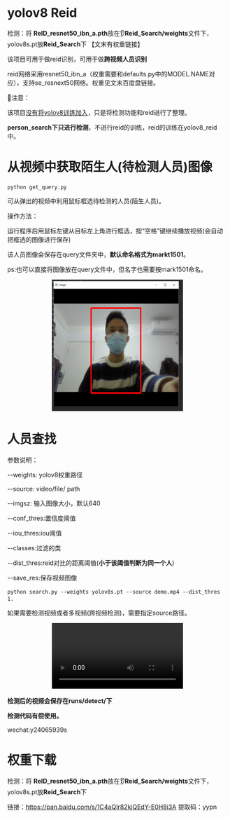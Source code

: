 # yolov8 Reid

检测：将  **ReID_resnet50_ibn_a.pth**放在:ear:**Reid_Search/weights**文件下，yolov8s.pt放**Reid_Search**下 【文末有权重链接】

该项目可用于做reid识别，可用于做**跨视频人员识别**

reid网络采用resnet50_ibn_a（权重需要和defaults.py中的MODEL.NAME对应），支持se_resnext50网络。权重见文末百度盘链接。

:electric_plug:注意：

该项目<u>没有将yolov8训练加入</u>，只是将检测功能和reid进行了整理。

**person_search下只进行检测**，不进行reid的训练，reid的训练在yolov8_reid中。

# 从视频中获取陌生人(待检测人员)图像

```shell
python get_query.py
```

可从弹出的视频中利用鼠标框选待检测的人员(陌生人员)。

操作方法：

​		运行程序后用鼠标左键从目标左上角进行框选，按“空格”键继续播放视频(会自动把框选的图像进行保存)

该人员图像会保存在query文件夹中，**默认命名格式为markt1501**。

ps:也可以直接将图像放在query文件中，但名字也需要按mark1501命名。

<p align="center">
  <img src="get_query_images.png" width="300" height="300"/>
</p>

# 人员查找

参数说明：

--weights: yolov8权重路径

--source: video/file/ path

--imgsz: 输入图像大小，默认640

--conf_thres:置信度阈值

--iou_thres:iou阈值

--classes:过滤的类

--dist_thres:reid对比的距离阈值(**小于该阈值判断为同一个人**)

--save_res:保存视频图像

```shell
python search.py --weights yolov8s.pt --source demo.mp4 --dist_thres 1.
```

如果需要检测视频或者多视频(跨视频检测)，需要指定source路径。

<p align="center">
    <video src="runs/detect/exp/demo.mp4"></video>
</p>

**检测后的视频会保存在runs/detect/下**

**检测代码有偿使用。**

wechat:y24065939s


# 权重下载

检测：将  **ReID_resnet50_ibn_a.pth**放在:ear:**Reid_Search/weights**文件下，yolov8s.pt放**Reid_Search**下 

链接：https://pan.baidu.com/s/1C4aQIr82kjQEdY-E0H8i3A 
提取码：yypn 


